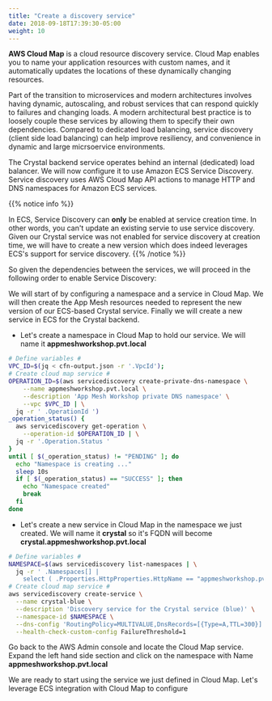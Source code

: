 ```yaml
---
title: "Create a discovery service"
date: 2018-09-18T17:39:30-05:00
weight: 10
---
```


**AWS Cloud Map** is a cloud resource discovery service. Cloud Map enables you to name your application resources with custom names, and it automatically updates the locations of these dynamically changing resources.

Part of the transition to microservices and modern architectures involves having dynamic, autoscaling, and robust services that can respond quickly to failures and changing loads. A modern architectural best practice is to loosely couple these services by allowing them to specify their own dependencies. Compared to dedicated load balancing, service discovery (client side load balancing) can help improve resiliency, and convenience in dynamic and large micrsoervice environments.

The Crystal backend service operates behind an internal (dedicated) load balancer. We will now configure it to use Amazon ECS Service Discovery. Service discovery uses AWS Cloud Map API actions to manage HTTP and DNS namespaces for Amazon ECS services.

{{% notice info %}}

In ECS, Service Discovery can **only** be enabled at service creation time. In other words, you can't update an existing servie to use service discovery. Given our Crystal service was not enabled for service discovery at creation time, we will have to create a new version which does indeed leverages ECS's support for service discovery.
{{% /notice  %}}

So given the dependencies between the services, we will proceed in the following order to enable Service Discovery:

We will start of by configuring a namespace and a service in Cloud Map. 
We will then create the App Mesh resources needed to represent the new version of our ECS-based Crystal service. 
Finally we will create a new service in ECS for the Crystal backend.

* Let's create a namespace in Cloud Map to hold our service. We will name it **appmeshworkshop.pvt.local**  

```bash
# Define variables #
VPC_ID=$(jq < cfn-output.json -r '.VpcId');
# Create cloud map service #
OPERATION_ID=$(aws servicediscovery create-private-dns-namespace \
    --name appmeshworkshop.pvt.local \
    --description 'App Mesh Workshop private DNS namespace' \
    --vpc $VPC_ID | \
  jq -r ' .OperationId ')
_operation_status() {
  aws servicediscovery get-operation \
    --operation-id $OPERATION_ID | \
  jq -r '.Operation.Status '
}
until [ $(_operation_status) != "PENDING" ]; do
  echo "Namespace is creating ..."
  sleep 10s
  if [ $(_operation_status) == "SUCCESS" ]; then
    echo "Namespace created"
    break
  fi
done
```

* Let's create a new service in Cloud Map in the namespace we just created. We will name it **crystal** so it's FQDN will become **crystal.appmeshworkshop.pvt.local**

```bash
# Define variables #
NAMESPACE=$(aws servicediscovery list-namespaces | \
  jq -r ' .Namespaces[] | 
    select ( .Properties.HttpProperties.HttpName == "appmeshworkshop.pvt.local" ) | .Id ');
# Create cloud map service #
aws servicediscovery create-service \
  --name crystal-blue \
  --description 'Discovery service for the Crystal service (blue)' \
  --namespace-id $NAMESPACE \
  --dns-config 'RoutingPolicy=MULTIVALUE,DnsRecords=[{Type=A,TTL=300}]' \
  --health-check-custom-config FailureThreshold=1
```

Go back to the AWS Admin console and locate the Cloud Map service. Expand the left hand side section and click on the namespace with Name  **appmeshworkshop.pvt.local**

We are ready to start using the service we just defined in Cloud Map. Let's leverage ECS integration with Cloud Map to configure